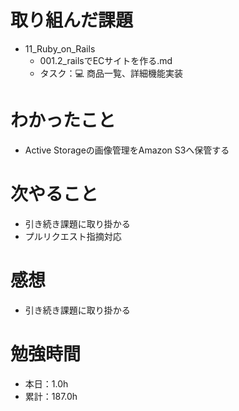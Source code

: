 # 取り組んだ課題
* 11_Ruby_on_Rails
  * 001.2_railsでECサイトを作る.md
  * タスク：💻 商品一覧、詳細機能実装

# わかったこと
* Active Storageの画像管理をAmazon S3へ保管する

# 次やること
* 引き続き課題に取り掛かる
* プルリクエスト指摘対応

# 感想
* 引き続き課題に取り掛かる

# 勉強時間
* 本日：1.0h
* 累計：187.0h

